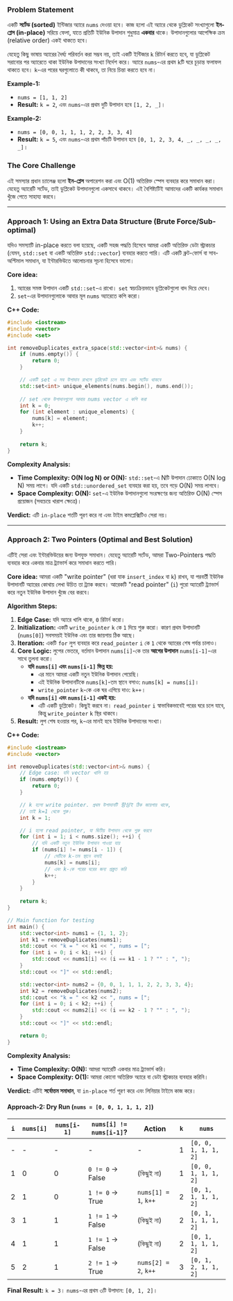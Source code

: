 ### **Problem Statement**

একটি **সর্টেড (sorted)** ইন্টিজার অ্যারে `nums` দেওয়া হবে। কাজ হলো এই অ্যারে থেকে ডুপ্লিকেট সংখ্যাগুলো **ইন-প্লেস (in-place)** সরিয়ে ফেলা, যাতে প্রতিটি ইউনিক উপাদান শুধুমাত্র **একবার** থাকে। উপাদানগুলোর আপেক্ষিক ক্রম (relative order) একই থাকতে হবে।

যেহেতু কিছু ভাষায় অ্যারের দৈর্ঘ্য পরিবর্তন করা সম্ভব নয়, তাই  একটি ইন্টিজার `k` রিটার্ন করতে হবে, যা ডুপ্লিকেট সরানোর পর অ্যারেতে থাকা ইউনিক উপাদানের সংখ্যা নির্দেশ করে। অ্যারে `nums`-এর প্রথম `k`টি ঘরে চূড়ান্ত ফলাফল থাকতে হবে। `k`-এর পরের ঘরগুলোতে কী থাকবে, তা নিয়ে চিন্তা করতে হবে না।

**Example-1:**
*   `nums = [1, 1, 2]`
*   **Result:** `k = 2`, এবং `nums`-এর প্রথম দুটি উপাদান হবে `[1, 2, _]`।

**Example-2:**
*   `nums = [0, 0, 1, 1, 1, 2, 2, 3, 3, 4]`
*   **Result:** `k = 5`, এবং `nums`-এর প্রথম পাঁচটি উপাদান হবে `[0, 1, 2, 3, 4, _, _, _, _, _]`।

### **The Core Challenge**

এই সমস্যার প্রধান চ্যালেঞ্জ হলো **ইন-প্লেস** অপারেশন করা এবং O(1) অতিরিক্ত স্পেস ব্যবহার করে সমাধান করা। যেহেতু অ্যারেটি সর্টেড, তাই ডুপ্লিকেট উপাদানগুলো একসাথে থাকবে। এই বৈশিষ্ট্যটিই আমাদের একটি কার্যকর সমাধান খুঁজে পেতে সাহায্য করবে।

---

### **Approach 1: Using an Extra Data Structure (Brute Force/Sub-optimal)**

যদিও সমস্যাটি in-place করতে বলা হয়েছে, একটি সহজ পদ্ধতি হিসেবে আমরা একটি অতিরিক্ত ডেটা স্ট্রাকচার (যেমন, `std::set` বা একটি অতিরিক্ত `std::vector`) ব্যবহার করতে পারি। এটি একটি ব্রুট-ফোর্স বা সাব-অপ্টিমাল সমাধান, যা ইন্টারভিউতে আলোচনার সূচনা হিসেবে ভালো।

**Core idea:**
1.  অ্যারের সমস্ত উপাদান একটি `std::set`-এ রাখো। `set` স্বয়ংক্রিয়ভাবে ডুপ্লিকেটগুলো বাদ দিয়ে দেবে।
2.  `set`-এর উপাদানগুলোকে আবার মূল `nums` অ্যারেতে কপি করো।

**C++ Code:**
```cpp
#include <iostream>
#include <vector>
#include <set>

int removeDuplicates_extra_space(std::vector<int>& nums) {
    if (nums.empty()) {
        return 0;
    }

    // একটি set এ সব উপাদান রাখলে ডুপ্লিকেট চলে যাবে এবং সর্টেড থাকবে
    std::set<int> unique_elements(nums.begin(), nums.end());
    
    // set থেকে উপাদানগুলো আবার nums vector এ কপি করা
    int k = 0;
    for (int element : unique_elements) {
        nums[k] = element;
        k++;
    }
    
    return k;
}
```

**Complexity Analysis:**
*   **Time Complexity: O(N log N) or O(N):** `std::set`-এ Nটি উপাদান ঢোকাতে O(N log N) সময় লাগে। যদি একটি `std::unordered_set` ব্যবহার করা হয়, তবে গড়ে O(N) সময় লাগবে।
*   **Space Complexity: O(N):** `set`-এ ইউনিক উপাদানগুলো সংরক্ষণের জন্য অতিরিক্ত O(N) স্পেস প্রয়োজন (সবচেয়ে খারাপ ক্ষেত্রে)।

**Verdict:** এটি `in-place` শর্তটি পূরণ করে না এবং টাইম কমপ্লেক্সিটিও সেরা নয়।

---

### **Approach 2: Two Pointers (Optimal and Best Solution)**

এটিই সেরা এবং ইন্টারভিউয়ের জন্য উপযুক্ত সমাধান। যেহেতু অ্যারেটি সর্টেড, আমরা Two-Pointers পদ্ধতি ব্যবহার করে একবার মাত্র ট্র্যাভার্স করে সমাধান করতে পারি।

**Core idea:**
আমরা একটি "write pointer" (ধরা যাক `insert_index` বা `k`) রাখব, যা পরবর্তী ইউনিক উপাদানটি অ্যারের কোথায় লেখা উচিত তা ট্র্যাক করবে। আরেকটি "read pointer" (`i`) পুরো অ্যারেটি ট্র্যাভার্স করে নতুন ইউনিক উপাদান খুঁজে বের করবে।

**Algorithm Steps:**
1.  **Edge Case:** যদি অ্যারে খালি থাকে, `0` রিটার্ন করো।
2.  **Initialization:** একটি `write_pointer` `k` কে `1` দিয়ে শুরু করো। কারণ প্রথম উপাদানটি (`nums[0]`) সবসময়ই ইউনিক এবং তার জায়গায় ঠিক আছে।
3.  **Iteration:** একটি `for` লুপ ব্যবহার করে `read_pointer` `i` কে `1` থেকে অ্যারের শেষ পর্যন্ত চালাও।
4.  **Core Logic:** লুপের ভেতরে, বর্তমান উপাদান `nums[i]`-কে তার **আগের উপাদান** `nums[i-1]`-এর সাথে তুলনা করো।
    *   **যদি `nums[i]` এবং `nums[i-1]` ভিন্ন হয়:**
        *   এর মানে আমরা একটি নতুন ইউনিক উপাদান পেয়েছি।
        *   এই ইউনিক উপাদানটিকে `nums[k]`-তম স্থানে বসাও: `nums[k] = nums[i]`।
        *   `write_pointer` `k`-কে এক ঘর এগিয়ে দাও: `k++`।
    *   **যদি `nums[i]` এবং `nums[i-1]` একই হয়:**
        *   এটি একটি ডুপ্লিকেট। কিছুই করবে না। `read_pointer` `i` স্বাভাবিকভাবেই পরের ঘরে চলে যাবে, কিন্তু `write_pointer` `k` স্থির থাকবে।
5.  **Result:** লুপ শেষ হওয়ার পর, `k`-এর মানই হবে ইউনিক উপাদানের সংখ্যা।

**C++ Code:**
```cpp
#include <iostream>
#include <vector>

int removeDuplicates(std::vector<int>& nums) {
    // Edge case: যদি vector খালি হয়
    if (nums.empty()) {
        return 0;
    }

    // k হলো write pointer. প্রথম উপাদানটি 항상ই ঠিক জায়গায় থাকে,
    // তাই k=1 থেকে শুরু।
    int k = 1;

    // i হলো read pointer, যা দ্বিতীয় উপাদান থেকে শুরু করবে
    for (int i = 1; i < nums.size(); ++i) {
        // যদি একটি নতুন ইউনিক উপাদান পাওয়া যায়
        if (nums[i] != nums[i - 1]) {
            // সেটিকে k-তম স্থানে বসাই
            nums[k] = nums[i];
            // এবং k-কে পরের ঘরের জন্য প্রস্তুত করি
            k++;
        }
    }
    
    return k;
}

// Main function for testing
int main() {
    std::vector<int> nums1 = {1, 1, 2};
    int k1 = removeDuplicates(nums1);
    std::cout << "k = " << k1 << ", nums = [";
    for (int i = 0; i < k1; ++i) {
        std::cout << nums1[i] << (i == k1 - 1 ? "" : ", ");
    }
    std::cout << "]" << std::endl;

    std::vector<int> nums2 = {0, 0, 1, 1, 1, 2, 2, 3, 3, 4};
    int k2 = removeDuplicates(nums2);
    std::cout << "k = " << k2 << ", nums = [";
    for (int i = 0; i < k2; ++i) {
        std::cout << nums2[i] << (i == k2 - 1 ? "" : ", ");
    }
    std::cout << "]" << std::endl;

    return 0;
}
```

**Complexity Analysis:**
*   **Time Complexity: O(N):** আমরা অ্যারেটি একবার মাত্র ট্র্যাভার্স করি।
*   **Space Complexity: O(1):** আমরা কোনো অতিরিক্ত অ্যারে বা ডেটা স্ট্রাকচার ব্যবহার করিনি।

**Verdict:** এটিই **সর্বোত্তম সমাধান**, যা `in-place` শর্ত পূরণ করে এবং লিনিয়ার টাইমে কাজ করে।

#### **Approach-2: Dry Run (`nums = [0, 0, 1, 1, 1, 2]`)**

| `i` | `nums[i]` | `nums[i-1]` | `nums[i] != nums[i-1]`? | Action | `k` | `nums`  |
|---|---|---|---|---|---|---|
| - | - | - | - | - | 1 | `[0, 0, 1, 1, 1, 2]` |
| 1 | 0 | 0 | `0 != 0` -> False | (কিছুই না) | 1 | `[0, 0, 1, 1, 1, 2]` |
| 2 | 1 | 0 | `1 != 0` -> True | `nums[1] = 1`, `k++` | 2 | `[0, 1, 1, 1, 1, 2]` |
| 3 | 1 | 1 | `1 != 1` -> False | (কিছুই না) | 2 | `[0, 1, 1, 1, 1, 2]` |
| 4 | 1 | 1 | `1 != 1` -> False | (কিছুই না) | 2 | `[0, 1, 1, 1, 1, 2]` |
| 5 | 2 | 1 | `2 != 1` -> True | `nums[2] = 2`, `k++` | 3 | `[0, 1, 2, 1, 1, 2]` |

**Final Result:** `k = 3`। `nums`-এর প্রথম ৩টি উপাদান: `[0, 1, 2]`।